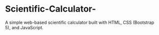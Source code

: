 # Scientific-Calculator-
A simple web-based scientific calculator built with HTML, CSS (Bootstrap 5), and JavaScript.

